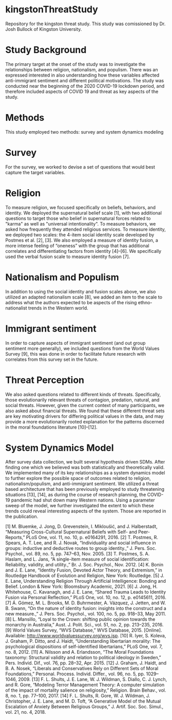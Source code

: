 # kingstonThreatStudy
Repository for the kingston threat study.
This study was comissioned by Dr. Josh Bullock of Kingston University.

# Study Background
The primary target at the onset of the study was to investigate the relationships between religion, nationalism, and populism. There was an expressed interested in also understanding how these variables affected anti-immigrant sentiment and different political motivations. The study was conducted near the beginning of the 2020 COVID-19 lockdown period, and therefore included aspects of COVID 19 and threat as key aspects of the study. 

# Methods
This study employed two methods: survey and system dynamics modeling

# Survey
For the survey, we worked to devise a set of questions that would best capture the target variables. 
# Religion
To measure religion, we focused specifically on beliefs, behaviors, and identity. We deployed the supernatural belief scale [1], with two additional questions to target those who belief in supernatural forces related to "karma" as well as "universal intentionality". To measure behaviors, we asked how frequently they attended religious services. To measure identity, we deployed two scales: the 4-item social identity scale developed by Postmes et al. [2], [3]. We also employed a measure of identity fusion, a more intense feeling of “oneness” with the group that has additional correlates and differentiating factors from identity [4]–[6]. We specifically used the verbal fusion scale to measure identity fusion [7].
# Nationalism and Populism
In addition to using the social identity and fusion scales above, we also utilized an adapted nationalism scale [8], we added an item to the scale to address what the authors expected to be aspects of the rising ethno-nationalist trends in the Western world. 
# Immigrant sentiment
In order to capture aspects of immigrant sentiment (and out group sentiment more generally), we included questions from the World Values Survey [9], this was done in order to facilitate future research with correlates from this survey set in the future. 
# Threat Perception
We also asked questions related to different kinds of threats. Specifically, those evolutionarily relevant threats of contagion, predation, natural, and social threats. However, given the current context of many participants, we also asked about financial threats. 
We found that these different threat sets are key motivating drivers for differing political values in the data, and may provide a more evolutionarily rooted explanation for the patterns discerned in the moral foundations literature [10]–[12].

# System Dynamics Model
After survey data collection, we built several hypothesis driven SDMs. After finding one which we believed was both statistically and theoretically valid. We implemented many of its key relationships as a system dynamics model to further explore the possible space of outcomes related to religion, nationalism/populism, and anti-immigrant sentiment. We utilized a threat based architecture that has been previously employed to study threatening situations [13], [14], as during the course of research planning, the COVID-19 pandemic had shut down many Western nations. 
Using a parameter sweep of the model, we further investigated the extent to which these trends could reveal interesting aspects of the system. Those are reported in the publication. 

[1]	M. Bluemke, J. Jong, D. Grevenstein, I. Mikloušić, and J. Halberstadt, “Measuring Cross-Cultural Supernatural Beliefs with Self- and Peer-Reports,” PLoS One, vol. 11, no. 10, p. e0164291, 2016.
[2]	T. Postmes, R. Spears, A. T. Lee, and R. J. Novak, “Individuality and social influence in groups: inductive and deductive routes to group identity.,” J. Pers. Soc. Psychol., vol. 89, no. 5, pp. 747–63, Nov. 2005.
[3]	T. Postmes, S. A. Haslam, and L. Jans, “A single-item measure of social identification: Reliability, validity, and utility.,” Br. J. Soc. Psychol., Nov. 2012.
[4]	K. Bonin and J. E. Lane, “Identity Fusion, Devoted Actor Theory, and Extremism,” in Routledge Handbook of Evolution and Religion, New York: Routledge.
[5]	J. E. Lane, Understanding Religion Through Artificial Intelligence: Bonding and Belief. London & New York: Bloomsbury Academic, 2021.
[6]	J. Jong, H. Whitehouse, C. Kavanagh, and J. E. Lane, “Shared Trauma Leads to Identity Fusion via Personal Reflection,” PLoS One, vol. 10, no. 12, p. e0145611, 2016.
[7]	Á. Gómez, M. L. Brooks, M. D. Buhrmester, A. Vázquez, J. Jetten, and W. B. Swann, “On the nature of identity fusion: insights into the construct and a new measure.,” J. Pers. Soc. Psychol., vol. 100, no. 5, pp. 918–33, May 2011.
[8]	L. Mansillo, “Loyal to the Crown: shifting public opinion towards the monarchy in Australia,” Aust. J. Polit. Sci., vol. 51, no. 2, pp. 213–235, 2016.
[9]	World Values Survey, “WVS Database,” WVS Database, 2015. [Online]. Available: http://www.worldvaluessurvey.org/wvs.jsp.
[10]	R. Iyer, S. Koleva, J. Graham, P. Ditto, and J. Haidt, “Understanding libertarian morality: The psychological dispositions of self-identified libertarians,” PLoS One, vol. 7, no. 8, 2012.
[11]	A. Nilsson and A. Erlandsson, “The Moral Foundations taxonomy: Structural validity and relation to political ideology in Sweden,” Pers. Individ. Dif., vol. 76, pp. 28–32, Apr. 2015.
[12]	J. Graham, J. Haidt, and B. A. Nosek, “Liberals and Conservatives Rely on Different Sets of Moral Foundations,” Personal. Process. Individ. Differ., vol. 96, no. 5, pp. 1029–1046, 2009.
[13]	F. L. Shults, J. E. Lane, W. J. Wildman, S. Diallo, C. J. Lynch, and R. Gore, “Modeling Terror Management Theory: A computer simulation of the impact of mortality salience on religiosity,” Religion. Brain Behav., vol. 8, no. 1, pp. 77–100, 2017.
[14]	F. L. Shults, R. Gore, W. J. Wildman, J. Christopher, J. E. Lane, and M. D. Toft, “A Generative Model of the Mutual Escalation of Anxiety Between Religious Groups,” J. Artif. Soc. Soc. Simul., vol. 21, no. 4, 2018.


